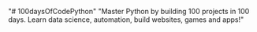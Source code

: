 "# 100daysOfCodePython" 
"Master Python by building 100 projects in 100 days. Learn data science, automation, build websites, games and apps!"
